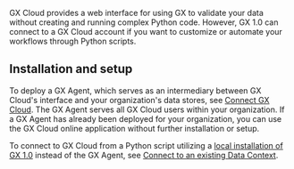 GX Cloud provides a web interface for using GX to validate your data without creating and running complex Python code. However, GX 1.0 can connect to a GX Cloud account if you want to customize or automate your workflows through Python scripts.

## Installation and setup

To deploy a GX Agent, which serves as an intermediary between GX Cloud's interface and your organization's data stores, see [Connect GX Cloud](/cloud/connect/connect_lp.md). The GX Agent serves all GX Cloud users within your organization.  If a GX Agent has already been deployed for your organization, you can use the GX Cloud online application without further installation or setup.

To connect to GX Cloud from a Python script utilizing a [local installation of GX 1.0](/core/installation_and_setup/install_gx.md?install-location=local) instead of the GX Agent, see [Connect to an existing Data Context](/core/installation_and_setup/manage_data_contexts.md?context-type=gx_cloud#connect-to-an-existing-data-context).